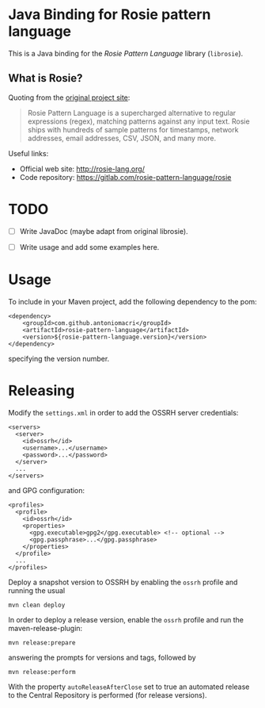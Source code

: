 # Java Binding for Rosie pattern language

This is a Java binding for the *Rosie Pattern Language* library (`librosie`).


## What is Rosie?

Quoting from the [original project site](https://developer.ibm.com/code/open/projects/rosie-pattern-language/):

> Rosie Pattern Language is a supercharged alternative to regular expressions (regex), matching patterns against any input text. Rosie ships with hundreds of sample patterns for timestamps, network addresses, email addresses, CSV, JSON, and many more.


Useful links:

 * Official web site: http://rosie-lang.org/
 * Code repository: https://gitlab.com/rosie-pattern-language/rosie


# TODO

 - [ ] Write JavaDoc (maybe adapt from original librosie).
 - [ ] Write usage and add some examples here.


# Usage

To include in your Maven project, add the following dependency to the pom:

```
<dependency>
    <groupId>com.github.antoniomacri</groupId>
    <artifactId>rosie-pattern-language</artifactId>
    <version>${rosie-pattern-language.version}</version>
</dependency>
```
specifying the version number.


# Releasing

Modify the `settings.xml` in order to add the OSSRH server credentials:

```
<servers>
  <server>
    <id>ossrh</id>
    <username>...</username>
    <password>...</password>
  </server>
  ...
</servers>
```
and GPG configuration:
```
<profiles>
  <profile>
    <id>ossrh</id>
    <properties>
      <gpg.executable>gpg2</gpg.executable> <!-- optional -->
      <gpg.passphrase>...</gpg.passphrase>
    </properties>
  </profile>
  ...
</profiles>
```

Deploy a snapshot version to OSSRH by enabling the `ossrh` profile and running the usual

    mvn clean deploy

In order to deploy a release version, enable the `ossrh` profile and run the maven-release-plugin:

    mvn release:prepare

answering the prompts for versions and tags, followed by

    mvn release:perform

With the property `autoReleaseAfterClose` set to true an automated release to the Central Repository is performed (for release versions).
